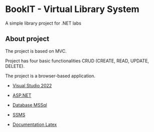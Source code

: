 # BookIT - Virtual Library System

A simple library project for .NET labs

## About project

The project is based on MVC.

Project has four basic functionalities CRUD (CREATE, READ, UPDATE, DELETE).

The project is a browser-based application.

- [Visual Studio 2022](https://visualstudio.microsoft.com/pl/vs/)

- [ASP.NET](https://dotnet.microsoft.com/en-us/apps/aspnet)

- [Database MSSql](https://www.microsoft.com/pl-pl/sql-server)

- [SSMS](https://docs.microsoft.com/en-us/sql/ssms/download-sql-server-management-studio-ssms?view=sql-server-ver16)

- [Documentation Latex](https://www.latex-project.org)

